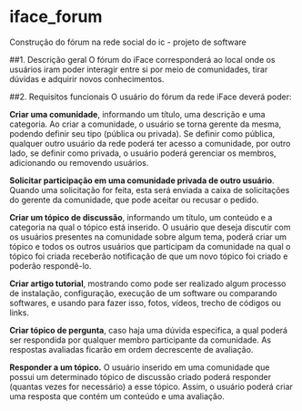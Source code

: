 # iface_forum
Construção do fórum na rede social do ic - projeto de software

##1. Descrição geral 
O fórum do iFace corresponderá ao local onde os usuários iram poder interagir entre si por meio de comunidades, tirar dúvidas e adquirir novos conhecimentos.

##2. Requisitos funcionais
O usuário do fórum da rede iFace deverá poder:

  **Criar uma comunidade**, informando um título, uma descrição e uma categoria. Ao criar a comunidade, o usuário se torna gerente da mesma, podendo definir seu tipo (pública ou privada). Se definir como pública, qualquer outro usuário da rede poderá ter acesso a comunidade, por outro lado, se definir como privada, o usuário poderá gerenciar os membros, adicionando ou removendo usuários.
  
  **Solicitar participação em uma comunidade privada de outro usuário**. Quando uma solicitação for feita, esta será enviada a caixa de solicitações do gerente da comunidade, que pode aceitar ou recusar o pedido.
  
  **Criar um tópico de discussão**, informando um título, um conteúdo e a categoria na qual o tópico está inserido. O usuário que deseja discutir com os usuários presentes na comunidade sobre algum tema, poderá criar um tópico e todos os outros usuários que participam da comunidade na qual o tópico foi criada receberão notificação de que um novo tópico foi criado e poderão respondê-lo.
  
  **Criar artigo tutorial**, mostrando como pode ser realizado algum processo de instalação, configuração, execução de um software ou comparando softwares, e usando para fazer isso, fotos, vídeos, trecho de códigos ou links.
  
  **Criar tópico de pergunta**, caso haja uma dúvida especifica, a qual poderá ser respondida por qualquer membro participante da comunidade. As respostas avaliadas ficarão em ordem decrescente de avaliação.
  
  **Responder a um tópico.** O usuário inserido em uma comunidade que possui um determinado tópico de discussão criado poderá responder (quantas vezes for necessário) a esse tópico. Assim, o usuário poderá criar uma resposta que contém um conteúdo e uma avaliação.
